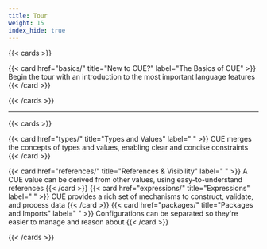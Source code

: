 ```yaml
---
title: Tour
weight: 15
index_hide: true
---
```


{{< cards >}}

{{< card href="basics/" title="New to CUE?" label="The Basics of CUE" >}}
  Begin the tour with an introduction to the most important language features
{{< /card >}}

{{< /cards >}}

<hr>

{{< cards >}}

{{< card href="types/" title="Types and Values" label=" " >}}
  CUE merges the concepts of types and values, enabling clear and concise constraints
{{< /card >}}

{{< card href="references/" title="References & Visibility" label=" " >}}
  A CUE value can be derived from other values, using easy-to-understand references
{{< /card >}}
{{< card href="expressions/" title="Expressions" label=" " >}}
  CUE provides a rich set of mechanisms to construct, validate, and process data
{{< /card >}}
{{< card href="packages/" title="Packages and Imports" label=" " >}}
  Configurations can be separated so they're easier to manage and reason about
{{< /card >}}

{{< /cards >}}

<!-- TODO:postLG
*This tour of CUE is being actively developed, and its contents may migrate
into other sections of the CUE documentation site over time. In particular the
[Language Guide]({{</* relref "docs/language-guide" */>}}) will provide a deep
dive into CUE, covering many of the topics currently included here.*
-->
